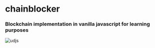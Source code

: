 # chainblocker
### Blockchain implementation in vanilla javascript for learning purposes
![udjs](https://user-images.githubusercontent.com/37848207/184082391-5298518a-d8ac-40c6-b326-f53abbad4a1d.png)



